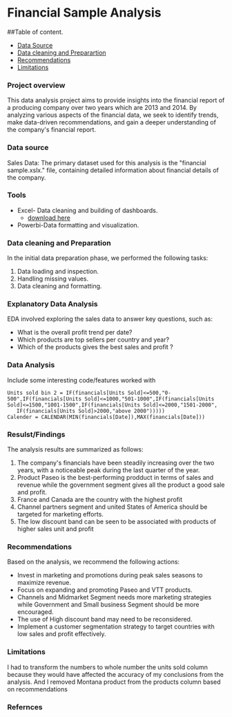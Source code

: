 # Financial Sample Analysis

##Table of content.

- [Data Source](#data-source)
- [Data cleaning and Preparartion](#data-cleaning-and-preparation)
- [Recommendations](#recommendations)
- [Limitations](#limitations)

### Project overview

This data analysis project aims to provide insights into the financial report of a producing  company over two years which are 2013 and 2014. By analyzing various aspects of the financial data, we seek to identify trends, make data-driven recommendations, and gain a deeper understanding of the company's financial report.

### Data source

Sales Data: The primary dataset used for this analysis is the "financial sample.xslx." file, containing detailed information about financial details of the company.

### Tools

- Excel- Data cleaning and building of dashboards.
    - [download here](https://microsoft.com)
- Powerbi-Data formatting and visualization.

 ### Data cleaning and Preparation

  In the initial data preparation phase, we performed the following tasks:
1.	Data loading and inspection.
2.	Handling missing values.
3.	Data cleaning and formatting.

### Explanatory Data Analysis

  EDA involved exploring the sales data to answer key questions, such as:
-	What is the overall profit trend per date?
-	Which products are top sellers per country and year?
-	Which of the products gives the best sales and profit ?

 ### Data Analysis

 Include some interesting code/features worked with
 
 ```DAX
 Units sold bin 2 = IF(financials[Units Sold]<=500,"0-500",IF(financials[Units Sold]<=1000,"501-1000",IF(financials[Units Sold]<=1500,"1001-1500",IF(financials[Units Sold]<=2000,"1501-2000",
    IF(financials[Units Sold]>2000,"above 2000")))))
Calender = CALENDAR(MIN(financials[Date]),MAX(financials[Date]))

```

### Resulst/Findings

The analysis results are summarized as follows:
1.	The company's financials have been steadily increasing over the two years, with a noticeable peak during the last quarter of the year.
2.	Product Paseo is the best-performing prodduct in terms of sales and revenue while the government segment gives all the product a good sale and profit.
3.	France and Canada are the country with the highest profit 
4.	Channel partners segment and united States of America should be targeted for marketing efforts.
5.	The low discount band can be seen to be associated with products of higher sales unit and profit 


### Recommendations
Based on the analysis, we recommend the following actions:
  -	Invest in marketing and promotions during peak sales seasons to maximize revenue.
  -	Focus on expanding and promoting Paseo and VTT products.
  -	Channels and Midmarket Segment needs more marketing strategies while Government and Small business Segment should be more encouraged.
  -	The use of High discount band may need to be reconsidered.
  -	Implement a customer segmentation strategy to target countries with low sales and profit effectively.


### Limitations

I had to transform the numbers to whole number the units sold column because they would have affected the accuracy of my conclusions from the analysis. And I removed Montana product from the products column based on recommendations


### Refernces






 

 
  

   


  
